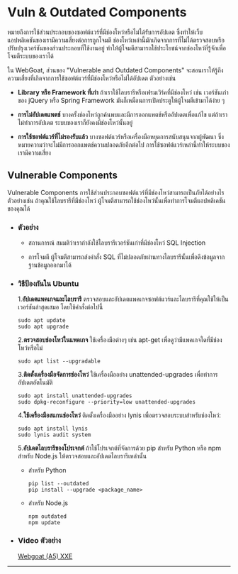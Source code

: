 # Vuln & Outdated Components

หมายถึงการใช้ส่วนประกอบของซอฟต์แวร์ที่มีช่องโหว่หรือไม่ได้รับการอัปเดต ซึ่งทำให้เว็บแอปพลิเคชันของเรามีความเสี่ยงต่อการถูกโจมตี ช่องโหว่เหล่านี้มักเกิดจากการที่ไม่ได้ตรวจสอบหรือปรับปรุงเวอร์ชันของส่วนประกอบที่ใช้งานอยู่ ทำให้ผู้โจมตีสามารถใช้ประโยชน์จากช่องโหว่ที่รู้จักเพื่อโจมตีระบบของเราได้

ใน WebGoat, ส่วนของ "Vulnerable and Outdated Components" จะสอนเราให้รู้ถึงความเสี่ยงที่เกิดจากการใช้ซอฟต์แวร์ที่มีช่องโหว่หรือไม่ได้อัปเดต ตัวอย่างเช่น

  - **Library หรือ Framework ที่เก่า** ถ้าเราใช้ไลบรารีหรือเฟรมเวิร์คที่มีช่องโหว่ เช่น เวอร์ชันเก่าของ jQuery หรือ Spring Framework มันก็เหมือนการเปิดประตูให้ผู้โจมตีเข้ามาได้ง่าย ๆ

  - **การไม่อัปเดตแพตช์** บางครั้งช่องโหว่ถูกค้นพบและมีการออกแพตช์หรืออัปเดตเพื่อแก้ไข แต่ถ้าเราไม่ทำการอัปเดต ระบบของเราก็ยังคงมีช่องโหว่นั้นอยู่

  - **การใช้ซอฟต์แวร์ที่ไม่รองรับแล้ว** บางซอฟต์แวร์หรือเครื่องมือหยุดการสนับสนุนจากผู้พัฒนา ซึ่งหมายความว่าจะไม่มีการออกแพตช์ความปลอดภัยอีกต่อไป การใช้ซอฟต์แวร์เหล่านี้ทำให้ระบบของเรามีความเสี่ยง

## Vulnerable Components

Vulnerable Components การใช้ส่วนประกอบซอฟต์แวร์ที่มีช่องโหว่สามารถเป็นภัยได้อย่างไร ตัวอย่างเช่น ถ้าคุณใช้ไลบรารีที่มีช่องโหว่ ผู้โจมตีสามารถใช้ช่องโหว่นั้นเพื่อทำการโจมตีแอปพลิเคชันของคุณได้

  - ### ตัวอย่าง

    - สถานการณ์ สมมติว่าเรากำลังใช้ไลบรารีเวอร์ชันเก่าที่มีช่องโหว่ SQL Injection
      
    - การโจมตี ผู้โจมตีสามารถส่งคำสั่ง SQL ที่ไม่ปลอดภัยผ่านทางไลบรารีนั้นเพื่อดึงข้อมูลจากฐานข้อมูลออกมาได้

  - ### วิธีป้องกันใน Ubuntu
    
    1.**อัปเดตแพคเกจและไลบรารี** ตรวจสอบและอัปเดตแพคเกจซอฟต์แวร์และไลบรารีที่คุณใช้ให้เป็นเวอร์ชันล่าสุดเสมอ โดยใช้คำสั่งต่อไปนี้
    
    ```
    sudo apt update
    sudo apt upgrade
    ```
    
    2.**ตรวจสอบช่องโหว่ในแพคเกจ** ใช้เครื่องมือต่างๆ เช่น apt-get เพื่อดูว่ามีแพคเกจใดที่มีช่องโหว่หรือไม่

    ```
    sudo apt list --upgradable
    ```
    
    3.**ติดตั้งเครื่องมือจัดการช่องโหว่** ใช้เครื่องมืออย่าง unattended-upgrades เพื่อทำการอัปเดตอัตโนมัติ

    ```
    sudo apt install unattended-upgrades
    sudo dpkg-reconfigure --priority=low unattended-upgrades
    ```

    4.**ใช้เครื่องมือสแกนช่องโหว่** ติดตั้งเครื่องมืออย่าง lynis เพื่อตรวจสอบระบบสำหรับช่องโหว่:

    ```
    sudo apt install lynis
    sudo lynis audit system
    ```

    5.**อัปเดตไลบรารีของโปรเจกต์** ถ้าใช้โปรเจกต์ที่จัดการด้วย pip สำหรับ Python หรือ npm สำหรับ Node.js ให้ตรวจสอบและอัปเดตไลบรารีเหล่านั้น

      - สำหรับ Python
        
        ```
        pip list --outdated
        pip install --upgrade <package_name>
        ```
        
      - สำหรับ Node.js

        ```
        npm outdated
        npm update
        ```

  - ### Video ตัวอย่าง
    
    [Webgoat (A5) XXE](https://youtu.be/C-MTbhfXbgg)
    
___
